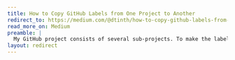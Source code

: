 ```yaml
---
title: How to Copy GitHub Labels from One Project to Another
redirect_to: https://medium.com/@dtinth/how-to-copy-github-labels-from-one-project-to-another-1857adc73e0f
read_more_on: Medium
preamble: |
  My GitHub project consists of several sub-projects. To make the labels consistent, we can use some tool to copy the label from one project to another. In this instance, I want to copy the labels from `bemusic/bemuse` to `bemusic/bms-js`.
layout: redirect
---
```

